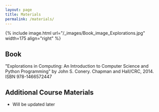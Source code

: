 ```yaml
---
layout: page
title: Materials
permalink: /materials/
---
```


{% include image.html url="/_images/Book_image_Explorations.jpg" width=175 align="right" %}

## Book

"Explorations in Computing: An Introduction to Computer Science and Python Programming" by John S. Conery. Chapman and Hall/CRC, 2014. ISBN 978-1466572447

## Additional Course Materials

* Will be updated later

